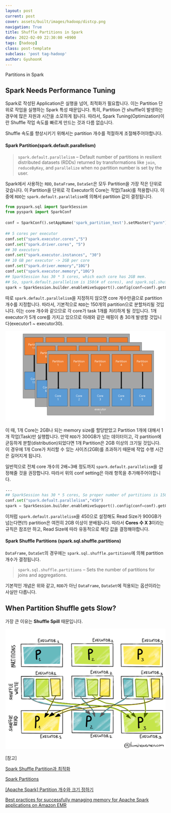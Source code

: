 ```yaml
---
layout: post
current: post
cover: assets/built/images/hadoop/distcp.png
navigation: True
title: Shuffle Partitions in Spark
date: 2022-02-09 22:30:00 +0900
tags: [hadoop]
class: post-template
subclass: 'post tag-hadoop'
author: GyuhoonK
---
```


Partitions in Spark

## Spark Needs Performance Tuning

Spark로 작성된 Application은 실행을 넘어, 최적화가 필요합니다. 이는 Partition 단위로 작업을 실행하는 Spark 특성 때문입니다. 특히, Partition 간 shuffle이 발생하는 경우에 많은 자원과 시간을 소모하게 됩니다. 따라서, Spark Tuning(Optimization)이란 Shuffle 작업 속도를 빠르게 만드는 것과 다름 없습니다.

Shuffle 속도를 향상시키기 위해서는 partition 개수를 적절하게 조절해주어야합니다.

#### Spark Partition(spark.default.parallelism)

> `spark.default.parallelism` – Default number of partitions in resilient distributed datasets (RDDs) returned by transformations like `join`, `reduceByKey`, and `parallelize` when no partition number is set by the user.

Spark에서 사용하는 `RDD`, `DataFrame`, `DataSet`은 모두 Partition을 가장 작은 단위로 갖습니다. 이 Partition을 단위로 각 Executor의 Core는 작업(Task)를 적용합니다. 이중에 `RDD`는 `spark.default.parallelism`에 의해서 partition 값이 결정됩니다.

```python
from pyspark.sql import SparkSession
from pyspark import SparkConf

conf = SparkConf().setAppName('spark_partition_test').setMaster("yarn")

## 5 cores per executor
conf.set("spark.executor.cores","5") 
conf.set("spark.driver.cores", "5")
## 30 executors
conf.set("spark.executor.instances", "30")
## 10 GB per executor -> 2GB per core
conf.set("spark.driver.memory","10G")
conf.set("spark.executor.memory","10G")
## SparkSession has 30 * 5 cores, which each core has 2GB mem.
## So, spark.default.parallelism is 150(# of cores), and spark.sql.shuffle.partitions is 200(default)
spark = SparkSession.builder.enableHiveSupport().config(conf=conf).getOrCreate()
```

따로 `spark.default.parallelism`을 지정하지 않으면 core 개수만큼으로 partition 개수를 지정합니다. 따라서,  기본적으로 `RDD`는 150개의 partition으로 분할처리될 것입니다. 이는 core 개수와 같으므로 각 core가 task 1개를 처리하게 될 것입니다. 1개 executor가 5개 core를 가지고 있으므로 아래와 같은 매핑이 총 30개 발생할 것입니다(executor1 ~ executor30).

![image](../../assets/built/images/hadoop/spark-partition-core.png)

이 때, 1개 Core는 2GB나 되는 memory size를 할당받았고 Partition 1개에 대해서 1개 작업(Task)만 실행합니다. 만약 `RDD`가 300GB가 넘는 데이터이고, 각 partition에 균등하게 분할(distribution)되었다면 1개 Partition은 2GB 이상의 크기일 것입니다. 이 경우에 1개 Core가 처리할 수 있는 사이즈(2GB)를 초과하기 때문에 작업 수행 시간은 길어지게 됩니다. 

일반적으로 전체 core 개수의 2배~3배 정도까지 `spark.default.parallelism`을 설정해줄 것을 권장합니다. 따라서 위의 conf setting은 아래 항목을 추가해주어야합니다.

```python
...
## SparkSession has 30 * 5 cores, So proper number of partitions is 150 * 2 or 150 * 3.
conf.set("spark.defualt.parallelism","450")
spark = SparkSession.builder.enableHiveSupport().config(conf=conf).getOrCreate()
```

이처럼 `spark.default.parallelism`을 450으로 설정해도 Read Size가 900GB가 넘는다면(!!) partition은 여전히 2GB 이상이 분배됩니다. 따라서 **Cores 수 X 3**이라는 규칙은 참조만 하고, Read Size에 따라 유동적으로 해당 값을 결정해야합니다.

#### Spark Shuffle Partitions (spark.sql.shuffle.partitions)

`DataFrame`, `DataSet`의 경우에는 `spark.sql.shuffle.partitions`에 의해 partition 개수가 결정됩니다. 

> `spark.sql.shuffle.partitions` – Sets the number of partitions for joins and aggregations.

기본적인 개념은 위와 같고, `RDD`가 아닌 `DataFrame`, `DataSet`에 적용되는 옵션이라는 사실만 다릅니다.

## When Partition Shuffle gets Slow?

가장 큰 이유는 **Shuffle Spill** 때문입니다.



![image](../../assets/built/images/hadoop/spark-partitions-3.jpg)



[참고]

[Spark Shuffle Partition과 최적화](https://tech.kakao.com/2021/10/08/spark-shuffle-partition/)

[Spark Partitions](https://luminousmen.com/post/spark-partitions)

[[Apache Spark] Partition 개수와 크기 정하기](https://jaemunbro.medium.com/apache-spark-partition-%EA%B0%9C%EC%88%98%EC%99%80-%ED%81%AC%EA%B8%B0-%EC%A0%95%ED%95%98%EA%B8%B0-3a790bd4675d)

[Best practices for successfully managing memory for Apache Spark applications on Amazon EMR](https://aws.amazon.com/ko/blogs/big-data/best-practices-for-successfully-managing-memory-for-apache-spark-applications-on-amazon-emr/)
